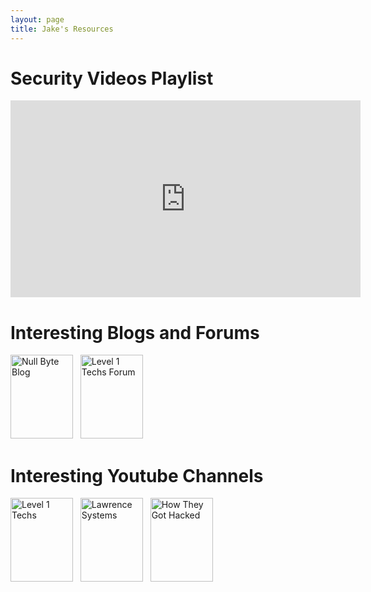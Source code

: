 ```yaml
---
layout: page
title: Jake's Resources
---
```


<h1>Security Videos Playlist</h1>
<iframe width="560" height="315"
src="https://www.youtube.com/embed/yBA6u5IsXyc?playlist=
38M8ta13K0Q,
w04ZAXftQ_Y,
5CzURm7OpAA,
u_gOnwWEXiA,
T3Mg221FmdU,
4YYvBLAF4T8,
NG9Cg_vBKOg,
vxNymzyEWPQ,
ZUvGfuLlZus,
YVPU4oJUoOI,
NoZ7ujJhb3k,
f4rPDF993qs,
rnmcRTnTNC8,
Yo4oP2eyDtI,
jGYrE3Jw-e0,
h5PRvBpLuJs,
kSuq3Ry9PLQ,
79g40dq3M9w,
31D94QOo2gY,
h9wXq6oRBnI,
pgzWxOtk1zg,
3ctQOmjQyYg"
frameborder="0" allowfullscreen></iframe>

<h1>Interesting Blogs and Forums</h1>
<a href="https://null-byte.wonderhowto.com/">
<img src="{{site.url}}{{site.baseurl}}\assets\NullByte_Jan2020_LINK.webp"
alt="Null Byte Blog" width="100" height="134"></a>
&nbsp;
<a href="https://forum.level1techs.com/">
<img src="{{site.url}}{{site.baseurl}}\assets\Level1Techs_Jan2020_LINK.webp"
alt="Level 1 Techs Forum" width="100" height="134"></a>


<h1>Interesting Youtube Channels</h1>
<a href="https://www.youtube.com/channel/UC4w1YQAJMWOz4qtxinq55LQ">
<img src="{{site.url}}{{site.baseurl}}\assets\Level1Techs_Jan2020_LINK.webp"
alt="Level 1 Techs" width="100" height="134"></a>
&nbsp;
<a href="https://www.youtube.com/channel/UCHkYOD-3fZbuGhwsADBd9ZQ">
<img src="{{site.url}}{{site.baseurl}}\assets\LawrenceSystems_Jan2020_LINK.webp"
alt="Lawrence Systems" width="100" height="134"></a>
&nbsp;
<a href="https://www.youtube.com/channel/UCZ1vdUnlEZdtw0NysynGYPQ">
<img src="{{site.url}}{{site.baseurl}}\assets\HTGHacked_Jan2020_LINK.webp"
alt="How They Got Hacked" width="100" height="134"></a>

<!-- Placeholder for adding new youtube channel links
&nbsp;
<a href="https://www.youtube.com/channel/UCZ1vdUnlEZdtw0NysynGYPQ">
<img src="{{site.url}}{{site.baseurl}}\assets\NullByte_Jan2020_LINK.webp"
alt="How They Got Hacked" width="100" height="134"></a>
-->

<!--
<iframe width="560" height="315"
src="http://www.youtube.com/embed/VIDEO_1?playlist=
VIDEO_2,
VIDEO_3,
VIDEO_4"
frameborder="0" allowfullscreen></iframe>
-->

<!-- Youtube Video IDs
yBA6u5IsXyc (It's Fine Ship it/Scan entire internet)
38M8ta13K0Q (Thread inside FBI)
w04ZAXftQ_Y (Cloudflare Survive 300Gbps attack)		
5CzURm7OpAA (Cruddy Drone Security)
u_gOnwWEXiA (Null Byte Google Dorks)
T3Mg221FmdU (Null Byte How Wi-Fi Jam)
4YYvBLAF4T8 (Search Perfect Door)
NG9Cg_vBKOg (Forensic Fails)
vxNymzyEWPQ (Physical Security doing it wrong)
ZUvGfuLlZus (Elevator Hacking)                     
YVPU4oJUoOI (Security Physical Locks)
NoZ7ujJhb3k (Phreaking Elevators)
f4rPDF993qs (Knox Box)
rnmcRTnTNC8 (Tactics of Physical Pen Testers)
Yo4oP2eyDtI (How to not suck at pentesting)
jGYrE3Jw-e0 (Hunting Rouge APs)
h5PRvBpLuJs (Hack 20 devices in 45 mins)
kSuq3Ry9PLQ (Hacker Fundamentals)
79g40dq3M9w (Pentest Dave Kennedy)
31D94QOo2gY (Secret life of SIM Cards)
h9wXq6oRBnI (Hacker hired by Goverment)
pgzWxOtk1zg (128 vs 256 Encryption Computerphile)
3ctQOmjQyYg (DEFCON 2013 Documentary


-->
